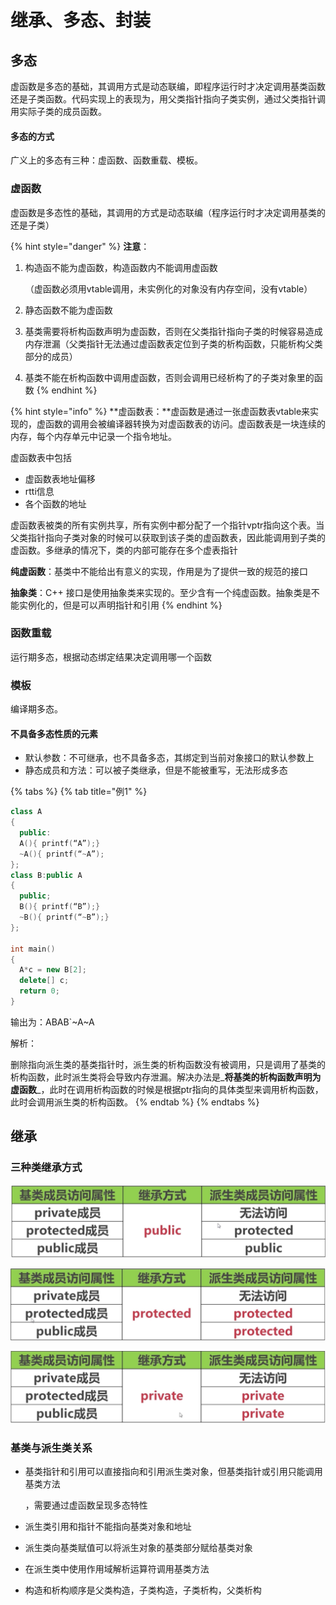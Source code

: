# 继承、多态、封装

## 多态

虚函数是多态的基础，其调用方式是动态联编，即程序运行时才决定调用基类函数还是子类函数。代码实现上的表现为，用父类指针指向子类实例，通过父类指针调用实际子类的成员函数。

#### 多态的方式

广义上的多态有三种：虚函数、函数重载、模板。

### 虚函数

虚函数是多态性的基础，其调用的方式是动态联编（程序运行时才决定调用基类的还是子类）

{% hint style="danger" %}
**注意**：

1. 构造函不能为虚函数，构造函数内不能调用虚函数

   （虚函数必须用vtable调用，未实例化的对象没有内存空间，没有vtable）

2. 静态函数不能为虚函数
3. 基类需要将析构函数声明为虚函数，否则在父类指针指向子类的时候容易造成内存泄漏（父类指针无法通过虚函数表定位到子类的析构函数，只能析构父类部分的成员）
4. 基类不能在析构函数中调用虚函数，否则会调用已经析构了的子类对象里的函数
{% endhint %}

{% hint style="info" %}
**虚函数表：**虚函数是通过一张虚函数表vtable来实现的，虚函数的调用会被编译器转换为对虚函数表的访问。虚函数表是一块连续的内存，每个内存单元中记录一个指令地址。

虚函数表中包括

* 虚函数表地址偏移
* rtti信息
* 各个函数的地址

虚函数表被类的所有实例共享，所有实例中都分配了一个指针vptr指向这个表。当父类指针指向子类对象的时候可以获取到该子类的虚函数表，因此能调用到子类的虚函数。多继承的情况下，类的内部可能存在多个虚表指针

**纯虚函数**：基类中不能给出有意义的实现，作用是为了提供一致的规范的接口

 **抽象类**：C++ 接口是使用抽象类来实现的。至少含有一个纯虚函数。抽象类是不能实例化的，但是可以声明指针和引用
{% endhint %}

### 函数重载

运行期多态，根据动态绑定结果决定调用哪一个函数

### 模板

编译期多态。

#### 不具备多态性质的元素

* 默认参数：不可继承，也不具备多态，其绑定到当前对象接口的默认参数上 
* 静态成员和方法：可以被子类继承，但是不能被重写，无法形成多态

{% tabs %}
{% tab title="例1" %}
```cpp
class A
{
  public:
  A(){ printf(“A”);}
  ~A(){ printf(“~A”);
};
class B:public A
{
  public;
  B(){ printf(“B”);}
  ~B(){ printf(“~B”);}
};
  
int main()
{
  A*c = new B[2];
  delete[] c;
  return 0;
}
```

输出为：ABAB\`~A~A

解析：

删除指向派生类的基类指针时，派生类的析构函数没有被调用，只是调用了基类的析构函数，此时派生类将会导致内存泄漏。解决办法是_**将基类的析构函数声明为虚函数**_，此时在调用析构函数的时候是根据ptr指向的具体类型来调用析构函数，此时会调用派生类的析构函数。
{% endtab %}
{% endtabs %}

## 继承

### 三种类继承方式

![](../../.gitbook/assets/image%20%2815%29.png)

![](../../.gitbook/assets/image%20%2841%29.png)

![](../../.gitbook/assets/image%20%2840%29.png)

### 基类与派生类关系

* 基类指针和引用可以直接指向和引用派生类对象，但基类指针或引用只能调用基类方法

  ，需要通过虚函数呈现多态特性

* 派生类引用和指针不能指向基类对象和地址
* 派生类向基类赋值可以将派生对象的基类部分赋给基类对象
* 在派生类中使用作用域解析运算符调用基类方法
* 构造和析构顺序是父类构造，子类构造，子类析构，父类析构

